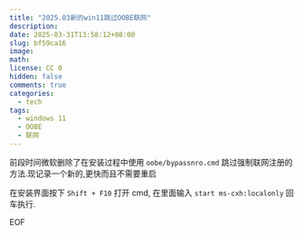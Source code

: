```yaml
---
title: "2025.03新的win11跳过OOBE联网"
description: 
date: 2025-03-31T13:58:12+08:00
slug: bf59ca16
image: 
math: 
license: CC 0
hidden: false
comments: true
categories:
  - tech
tags:
  - windows 11
  - OOBE
  - 联网
---
```


前段时间微软删除了在安装过程中使用 `oobe/bypassnro.cmd` 跳过强制联网注册的方法.现记录一个新的,更快而且不需要重启

在安装界面按下 `Shift + F10` 打开 cmd, 在里面输入 `start ms-cxh:localonly` 回车执行.

EOF